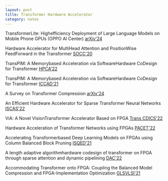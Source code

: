 ```yaml
---
layout: post
title: Transformer Hardware Accelerator
category: notes
---
```


TransformerLite: Highefficiency Deployment of Large Language Models on Mobile Phone GPUs (OPPO AI Center) [arXiv'24](https://arxiv.org/abs/2403.20041)

Hardware Accelerator for MultiHead Attention and PositionWise FeedForward in the Transformer [SOCC'20](https://ieeexplore.ieee.org/abstract/document/9524802?casa_token=waZ1VVnVLHsAAAAA:WmpqhJHcrQ1SEubirzdw1WsjJyY9sbh2CNU8kP9LyS_bI1Qx6HRAFsxxdfyXNCWKcUG0rgHxg)

TransPIM: A Memorybased Acceleration via SoftwareHardware CoDesign for Transformer [HPCA'22](https://ieeexplore.ieee.org/abstract/document/9773212?casa_token=LjFoEmvTZk8AAAAA:__alwZqW1r5yDLnv8wfX3_F5EvDJxnzkRtnJcWGFeHkm0202_j5La2jAeO8rTJW2yng8GNroqA)

TransPIM: A Memorybased Acceleration via SoftwareHardware CoDesign for Transformer [ICCAD'21](https://ieeexplore.ieee.org/abstract/document/9643586?casa_token=2d_K8HXHBCsAAAAA:Db1BdFX8JPBQB53rIQjuu2dtmBaxLvoQMiISFyHu19vxvgcRNXdFTKgaKZghaOA3c95dXIcYNQ)

A Survey on Transformer Compression [arXiv'24](https://arxiv.org/html/2402.05964v1)

An Efficient Hardware Accelerator for Sparse Transformer Neural Networks [ISCAS'22](https://ieeexplore.ieee.org/abstract/document/9937659?casa_token=GU_OSiD3EkAAAAA:seTGrT2HRPaad8VXDd7TWvp0FkeSqURil1MCj8xkaEXxWgjqT3dRRVchy08jJlofdL5zm_NCOw)

ViA: A Novel VisionTransformer Accelerator Based on FPGA [Trans CDICS'22](https://ieeexplore.ieee.org/abstract/document/9925700?casa_token=W3nvGlo8ycAAAAA:VXPr0pn1PiJGKR8PpvLdLoAYJs7GK1pEyNm6tDXcH8JyrFUn9EjTcgqg9I1CzCXlHRUEdEIeQ)

Hardware Acceleration of Transformer Networks using FPGAs [PACET'22](https://ieeexplore.ieee.org/abstract/document/9976354)

Accelerating Transformerbased Deep Learning Models on FPGAs using Column Balanced Block Pruning [ISQED'21](https://ieeexplore.ieee.org/abstract/document/9424344?casa_token=OE8jWe4DwcAAAAA:lrw52KTDDBOeCqmtehQVndmbu0L2TE7EoleIaIpy3Oe9__eCqErc2VDLQcmlLZefg0RjfvH6TA)

A length adaptive algorithmhardware codesign of transformer on FPGA through sparse attention and dynamic pipelining [DAC'22](https://dl.acm.org/doi/pdf/10.1145/3489517.3530585)

Accommodating Transformer onto FPGA: Coupling the Balanced Model Compression and FPGA-Implementation Optimization [GLSVLSI'21](https://dl.acm.org/doi/abs/10.1145/3453688.3461739)